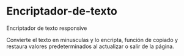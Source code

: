 # Encriptador-de-texto
Encriptador de texto responsive

Convierte el texto en minusculas y lo encripta, función de copiado y restaura valores predeterminados al actualizar o salir de la página.

